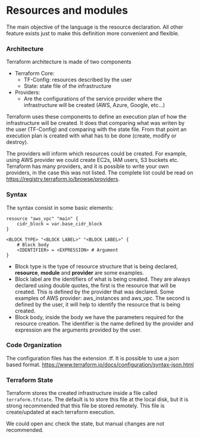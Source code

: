 # Resources and modules
The main objective of the language is the resource declaration. All other feature exists just to make this definition more convenient and flexible.
 
### Architecture 
Terraform architecture is made of two components 

- Terraform Core:
  - TF-Config: resources described by the user
  - State: state file of the infrastructure 
- Providers:
  - Are the configurations of the service provider where the infrastructure will be created (AWS, Azure, Google, etc...)

Terraform uses these components to define an execution plan of how the infrastructure will be created. It does that  comparing what was writen by the user (TF-Config) and comparing with the state file. From that point an execution plan is created with what has to be done (create, modify or destroy).

The providers will inform which resources could be created. For example, using AWS provider we could create EC2s, IAM users, S3 buckets etc. Terraform has many providers, and it is possible to write your own providers, in the case this was not listed. The complete list could be read on https://registry.terraform.io/browse/providers. 
 
### Syntax
The syntax consist in some basic elements: 

```hcl
resource "aws_vpc" "main" {
    cidr_block = var.base_cidr_block
}
```
```
<BLOCK TYPE> "<BLOCK LABEL>" "<BLOCK LABEL>" {
    # Block body
    <IDENTIFIER> = <EXPRESSION> # Argument
}
```
* Block type is the type of resource structure that is being declared, **resource**, **module** and **provider** are some examples.
* Block label are the identifiers of what is being created. They are always declared using double quotes, the first is the resource that will be created. This is defined by the provider that was declared. Some examples of AWS provider: aws_instances and aws_vpc. The second is defined by the user, it will help to identify the resource that is being created. 
* Block body, inside the body we have the parameters required for the resource creation. The identifier is the name defined by the provider and expression are the arguments provided by the user.

### Code Organization 
The configuration files has the extension .tf. It is possible to use a json based format. https://www.terraform.io/docs/configuration/syntax-json.html

### Terraform State
Terraform stores the created infrastructure inside a file called `terraform.tfstate`. The default is to store this file at the local disk, but it is strong recommended that this file be stored remotely. This file is create/updated at each terraform execution. 

We could open anc check the state, but manual changes are not recommended. 
